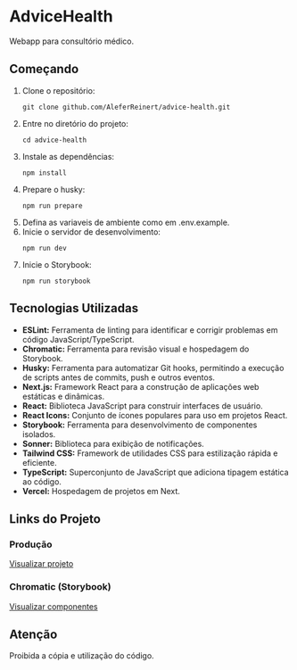 # AdviceHealth

Webapp para consultório médico.

## Começando

1. Clone o repositório:
   ```
   git clone github.com/AleferReinert/advice-health.git
   ```
2. Entre no diretório do projeto:
   ```
   cd advice-health
   ```
3. Instale as dependências:
   ```
   npm install
   ```
4. Prepare o husky:
   ```
   npm run prepare
   ```
5. Defina as variaveis de ambiente como em .env.example.
6. Inicie o servidor de desenvolvimento:
   ```
   npm run dev
   ```
7. Inicie o Storybook:
   ```
   npm run storybook
   ```

## Tecnologias Utilizadas

- **ESLint:** Ferramenta de linting para identificar e corrigir problemas em código JavaScript/TypeScript.
- **Chromatic:** Ferramenta para revisão visual e hospedagem do Storybook.
- **Husky:** Ferramenta para automatizar Git hooks, permitindo a execução de scripts antes de commits, push e outros eventos.
- **Next.js:** Framework React para a construção de aplicações web estáticas e dinâmicas.
- **React:** Biblioteca JavaScript para construir interfaces de usuário.
- **React Icons:** Conjunto de ícones populares para uso em projetos React.
- **Storybook:** Ferramenta para desenvolvimento de componentes isolados.
- **Sonner:** Biblioteca para exibição de notificações.
- **Tailwind CSS:** Framework de utilidades CSS para estilização rápida e eficiente.
- **TypeScript:** Superconjunto de JavaScript que adiciona tipagem estática ao código.
- **Vercel:** Hospedagem de projetos em Next.

## Links do Projeto

### Produção

[Visualizar projeto](https://advicehealth.vercel.app)

### Chromatic (Storybook)

[Visualizar componentes](https://main--67620d8560ad19d1f017f00f.chromatic.com)

## Atenção

Proibida a cópia e utilização do código.

